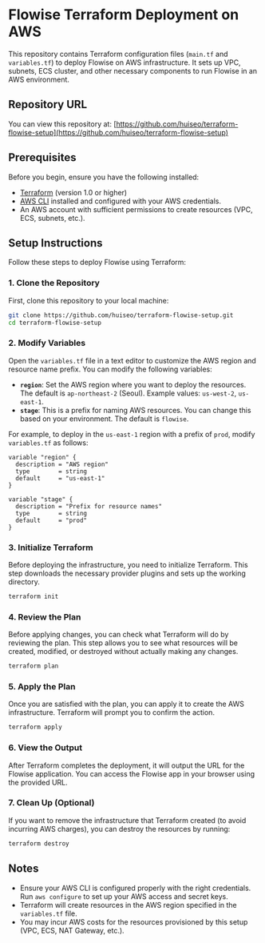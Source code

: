 # Flowise Terraform Deployment on AWS

This repository contains Terraform configuration files (`main.tf` and `variables.tf`) to deploy Flowise on AWS infrastructure. It sets up VPC, subnets, ECS cluster, and other necessary components to run Flowise in an AWS environment.

## Repository URL

You can view this repository at: [https://github.com/huiseo/terraform-flowise-setup](https://github.com/huiseo/terraform-flowise-setup)

## Prerequisites

Before you begin, ensure you have the following installed:

- [Terraform](https://www.terraform.io/downloads.html) (version 1.0 or higher)
- [AWS CLI](https://aws.amazon.com/cli/) installed and configured with your AWS credentials.
- An AWS account with sufficient permissions to create resources (VPC, ECS, subnets, etc.).

## Setup Instructions

Follow these steps to deploy Flowise using Terraform:

### 1. Clone the Repository

First, clone this repository to your local machine:

```bash
git clone https://github.com/huiseo/terraform-flowise-setup.git
cd terraform-flowise-setup
```

### 2. Modify Variables

Open the `variables.tf` file in a text editor to customize the AWS region and resource name prefix. You can modify the following variables:

- **`region`**: Set the AWS region where you want to deploy the resources. The default is `ap-northeast-2` (Seoul). Example values: `us-west-2`, `us-east-1`.
- **`stage`**: This is a prefix for naming AWS resources. You can change this based on your environment. The default is `flowise`.

For example, to deploy in the `us-east-1` region with a prefix of `prod`, modify `variables.tf` as follows:

```hcl
variable "region" {
  description = "AWS region"
  type        = string
  default     = "us-east-1"
}

variable "stage" {
  description = "Prefix for resource names"
  type        = string
  default     = "prod"
}
```

### 3. Initialize Terraform

Before deploying the infrastructure, you need to initialize Terraform. This step downloads the necessary provider plugins and sets up the working directory.

```bash
terraform init
```

### 4. Review the Plan

Before applying changes, you can check what Terraform will do by reviewing the plan. This step allows you to see what resources will be created, modified, or destroyed without actually making any changes.

```bash
terraform plan
```

### 5. Apply the Plan

Once you are satisfied with the plan, you can apply it to create the AWS infrastructure. Terraform will prompt you to confirm the action.

```bash
terraform apply
```

### 6. View the Output

After Terraform completes the deployment, it will output the URL for the Flowise application. You can access the Flowise app in your browser using the provided URL.

### 7. Clean Up (Optional)

If you want to remove the infrastructure that Terraform created (to avoid incurring AWS charges), you can destroy the resources by running:

```bash
terraform destroy
```

## Notes

- Ensure your AWS CLI is configured properly with the right credentials. Run `aws configure` to set up your AWS access and secret keys.
- Terraform will create resources in the AWS region specified in the `variables.tf` file.
- You may incur AWS costs for the resources provisioned by this setup (VPC, ECS, NAT Gateway, etc.).
